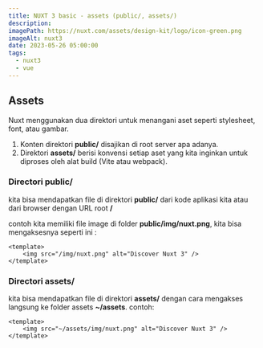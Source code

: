 ```yaml
---
title: NUXT 3 basic - assets (public/, assets/)
description:
imagePath: https://nuxt.com/assets/design-kit/logo/icon-green.png
imageAlt: nuxt3
date: 2023-05-26 05:00:00
tags:
  - nuxt3
  - vue
---
```


## Assets

Nuxt menggunakan dua direktori untuk menangani aset seperti stylesheet, font, atau gambar.

1. Konten direktori **public/** disajikan di root server apa adanya.
2. Direktori **assets/** berisi konvensi setiap aset yang kita inginkan untuk diproses oleh alat build (Vite atau webpack).

### Directori public/

kita bisa mendapatkan file di direktori **public/** dari kode aplikasi kita atau dari browser dengan URL root **/**

contoh kita memiliki file image di folder **public/img/nuxt.png**, kita bisa mengaksesnya seperti ini :

```vue
<template>
	<img src="/img/nuxt.png" alt="Discover Nuxt 3" />
</template>
```

### Directori assets/

kita bisa mendapatkan file di direktori **assets/** dengan cara mengakses langsung ke folder assets **~/assets**. contoh:

```vue
<template>
	<img src="~/assets/img/nuxt.png" alt="Discover Nuxt 3" />
</template>
```
